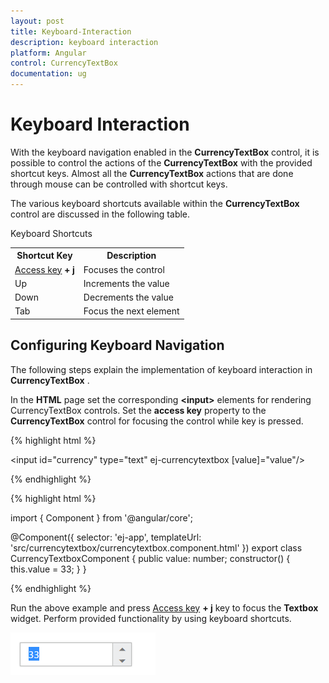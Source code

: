 ```yaml
---
layout: post
title: Keyboard-Interaction
description: keyboard interaction
platform: Angular
control: CurrencyTextBox  
documentation: ug
---
```


# Keyboard Interaction

With the keyboard navigation enabled in the **CurrencyTextBox** control, it is possible to control the actions of the **CurrencyTextBox** with the provided shortcut keys. Almost all the **CurrencyTextBox** actions that are done through mouse can be controlled with shortcut keys.

The various keyboard shortcuts available within the **CurrencyTextBox** control are discussed in the following table. 

Keyboard Shortcuts

<table>
<tr>
<th>Shortcut Key</th><th>Description</th></tr>
<tr>
<td>
<a href="http://en.wikipedia.org/wiki/Access_key">Access key</a><b> + j</b></td><td>
Focuses the control</td></tr>
<tr>
<td>
Up</td><td>
Increments the value</td></tr>
<tr>
<td>
Down</td><td>
Decrements the value</td></tr>
<tr>
<td>
Tab</td><td>
Focus the next element</td></tr>
</table>

## Configuring Keyboard Navigation

The following steps explain the implementation of keyboard interaction in **CurrencyTextBox** .

In the **HTML** page set the corresponding **&lt;input&gt;** elements for rendering CurrencyTextBox controls. Set the **access key** property to the **CurrencyTextBox** control for focusing the control while key is pressed.


{% highlight html %}

<input id="currency" type="text" ej-currencytextbox [value]="value"/>
	
{% endhighlight %}

{% highlight html %}

import { Component } from '@angular/core';

@Component({
    selector: 'ej-app',
    templateUrl: 'src/currencytextbox/currencytextbox.component.html'
})
export class CurrencyTextboxComponent {
    public value: number;
    constructor() {
        this.value = 33;
    }
}

{% endhighlight %}

Run the above example and press [Access key](http://en.wikipedia.org/wiki/Access_key) **+ j** key to focus the **Textbox** widget. Perform provided functionality by using keyboard shortcuts.

![](/angular/CurrencyTextbox/Keyboard-Interaction_images/Keyboard-Interaction_img1.png) 